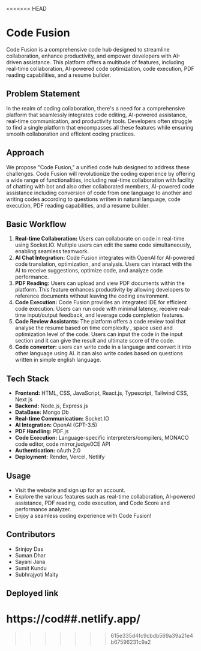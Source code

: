 <<<<<<< HEAD
# Code Fusion

Code Fusion is a comprehensive code hub designed to streamline collaboration, enhance productivity, and empower developers with AI-driven assistance. This platform offers a multitude of features, including real-time collaboration, AI-powered code optimization, code execution, PDF reading capabilities, and a resume builder.

## Problem Statement
In the realm of coding collaboration, there's a need for a comprehensive platform that seamlessly integrates code editing, AI-powered assistance, real-time communication, and productivity tools. Developers often struggle to find a single platform that encompasses all these features while ensuring smooth collaboration and efficient coding practices.

## Approach
We propose "Code Fusion," a unified code hub designed to address these challenges. Code Fusion will revolutionize the coding experience by offering a wide range of functionalities, including real-time collaboration with facility of chatting with bot and also other collaborated members, AI-powered code assistance including conversion of code from one language to another and writing codes according to questions wriiten in natural language, code execution, PDF reading capabilities, and a resume builder.

## Basic Workflow
1. **Real-time Collaboration:** Users can collaborate on code in real-time using Socket.IO. Multiple users can edit the same code simultaneously, enabling seamless teamwork.
2. **AI Chat Integration:** Code Fusion integrates with OpenAI for AI-powered code translation, optimization, and analysis. Users can interact with the AI to receive suggestions, optimize code, and analyze code performance.
3. **PDF Reading:** Users can upload and view PDF documents within the platform. This feature enhances productivity by allowing developers to reference documents without leaving the coding environment.
4. **Code Execution:** Code Fusion provides an integrated IDE for efficient code execution. Users can run code with minimal latency, receive real-time input/output feedback, and leverage code completion features.
5. **Code Review Assistants:** The platform offers a code review tool that analyse the resume based on time complexity , space used and optimization level of the code. Users can input the code in the input section and it can give the result and ultimate score of the code.
6. **Code converter:** users can write code in a language and convert it into other language using AI. it can also write codes based on questions written in simple english language.

## Tech Stack
- **Frontend:** HTML, CSS, JavaScript, React.js, Typescript, Tailwind CSS, Next js
- **Backend:** Node.js, Express.js
- **DataBase:** Mongo Db
- **Real-time Communication:** Socket.IO
- **AI Integration:** OpenAI (GPT-3.5)
- **PDF Handling:** PDF.js
- **Code Execution:** Language-specific interpreters/compilers, MONACO code editor, code mirror,judge0CE API
- **Authentication:** oAuth 2.0
- **Deployment:** Render, Vercel, Netlify

## Usage
- Visit the website and sign up for an account.
- Explore the various features such as real-time collaboration, AI-powered assistance, PDF reading, code execution, and Code Score and performance analyzer.
- Enjoy a seamless coding experience with Code Fusion!

## Contributors
- Srinjoy Das
- Suman Dhar
- Sayani Jana
- Sumit Kundu
- Subhrajyoti Maity

## Deployed link 
https://cod##.netlify.app/
=======

>>>>>>> 615e335d4fc9cbdb569a39a21e4b67596231c9a2
